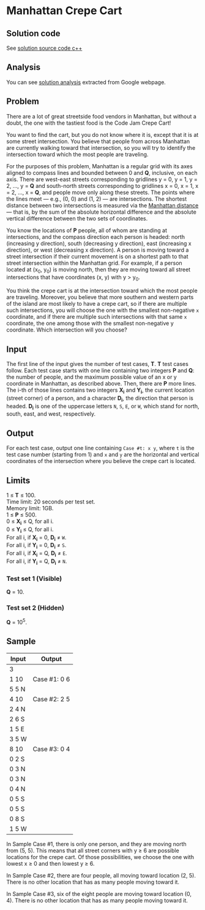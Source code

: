 # Manhattan Crepe Cart

## Solution code

See [solution source code c++](/Round%201B/Manhattan%20Crepe%20Cart/solution.cpp)

## Analysis

You can see [solution analysis](/Round%201B/Manhattan%20Crepe%20Cart/analysis.md) extracted from Google webpage.

## Problem

There are a lot of great streetside food vendors in Manhattan, but without a doubt, the one with the tastiest food is the Code Jam Crepe Cart!

You want to find the cart, but you do not know where it is, except that it is at some street intersection. You believe that people from across Manhattan are currently walking toward that intersection, so you will try to identify the intersection toward which the most people are traveling.

For the purposes of this problem, Manhattan is a regular grid with its axes aligned to compass lines and bounded between 0 and **Q**, inclusive, on each axis. There are west-east streets corresponding to gridlines y = 0, y = 1, y = 2, …, y = **Q** and south-north streets corresponding to gridlines x = 0, x = 1, x = 2, …, x = **Q**, and people move only along these streets. The points where the lines meet — e.g., (0, 0) and (1, 2) — are intersections. The shortest distance between two intersections is measured via the [Manhattan distance](https://en.wikipedia.org/wiki/Taxicab_geometry) — that is, by the sum of the absolute horizontal difference and the absolute vertical difference between the two sets of coordinates.

You know the locations of **P** people, all of whom are standing at intersections, and the compass direction each person is headed: north (increasing y direction), south (decreasing y direction), east (increasing x direction), or west (decreasing x direction). A person is moving toward a street intersection if their current movement is on a shortest path to that street intersection within the Manhattan grid. For example, if a person located at (x<sub>0</sub>, y<sub>0</sub>) is moving north, then they are moving toward all street intersections that have coordinates (x, y) with y > y<sub>0</sub>.

You think the crepe cart is at the intersection toward which the most people are traveling. Moreover, you believe that more southern and western parts of the island are most likely to have a crepe cart, so if there are multiple such intersections, you will choose the one with the smallest non-negative `x` coordinate, and if there are multiple such intersections with that same `x` coordinate, the one among those with the smallest non-negative y coordinate. Which intersection will you choose?

## Input

The first line of the input gives the number of test cases, **T**. **T** test cases follow. Each test case starts with one line containing two integers **P** and **Q**: the number of people, and the maximum possible value of an x or y coordinate in Manhattan, as described above. Then, there are **P** more lines. The i-th of those lines contains two integers **X<sub>i</sub>** and **Y<sub>i</sub>**, the current location (street corner) of a person, and a character **D<sub>i</sub>**, the direction that person is headed. **D<sub>i</sub>** is one of the uppercase letters `N`, `S`, `E`, or `W`, which stand for north, south, east, and west, respectively.

## Output

For each test case, output one line containing `Case #t: x y`, where `t` is the test case number (starting from 1) and `x` and `y` are the horizontal and vertical coordinates of the intersection where you believe the crepe cart is located.

## Limits

1 ≤ **T** ≤ 100.<br>
Time limit: 20 seconds per test set.<br>
Memory limit: 1GB.<br>
1 ≤ **P** ≤ 500.<br>
0 ≤ **X<sub>i</sub>** ≤ Q, for all i.<br>
0 ≤ **Y<sub>i</sub>** ≤ Q, for all i.<br>
For all i, if **X<sub>i</sub>** = 0, **D<sub>i</sub>** ≠ `W`.<br>
For all i, if **Y<sub>i</sub>** = 0, **D<sub>i</sub>** ≠ `S`.<br>
For all i, if **X<sub>i</sub>** = Q, **D<sub>i</sub>** ≠ `E`.<br>
For all i, if **Y<sub>i</sub>** = Q, **D<sub>i</sub>** ≠ `N`.<br>

### Test set 1 (Visible)

**Q** = 10.

### Test set 2 (Hidden)

**Q** = 10<sup>5</sup>.

## Sample

| Input | Output       |
| ----- | ------------ |
| 3     |              |
| 1 10  | Case #1: 0 6 |
| 5 5 N |              |
| 4 10  | Case #2: 2 5 |
| 2 4 N |              |
| 2 6 S |              |
| 1 5 E |              |
| 3 5 W |              |
| 8 10  | Case #3: 0 4 |
| 0 2 S |              |
| 0 3 N |              |
| 0 3 N |              |
| 0 4 N |              |
| 0 5 S |              |
| 0 5 S |              |
| 0 8 S |              |
| 1 5 W |              |

In Sample Case #1, there is only one person, and they are moving north from (5, 5). This means that all street corners with y ≥ 6 are possible locations for the crepe cart. Of those possibilities, we choose the one with lowest x ≥ 0 and then lowest y ≥ 6.

In Sample Case #2, there are four people, all moving toward location (2, 5). There is no other location that has as many people moving toward it.

In Sample Case #3, six of the eight people are moving toward location (0, 4). There is no other location that has as many people moving toward it.
